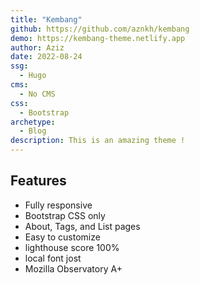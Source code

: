 ```yaml
---
title: "Kembang"
github: https://github.com/aznkh/kembang
demo: https://kembang-theme.netlify.app
author: Aziz 
date: 2022-08-24
ssg:
  - Hugo
cms:
  - No CMS
css:
  - Bootstrap 
archetype:
  - Blog
description: This is an amazing theme !
---
```


## Features

* Fully responsive
* Bootstrap CSS only
* About, Tags, and List pages
* Easy to customize
* lighthouse score 100%
* local font jost
* Mozilla Observatory A+
